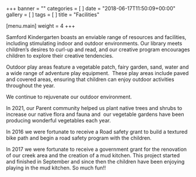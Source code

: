 +++
banner = ""
categories = [ ]
date = "2018-06-17T11:50:09+00:00"
gallery = [ ]
tags = [ ]
title = "Facilities"

[menu.main]
weight = 4
+++

Samford Kindergarten boasts an enviable range of resources and facilities, including stimulating indoor and outdoor environments. Our library meets children’s desires to curl-up and read, and our creative program encourages children to explore their creative tendencies.

Outdoor play areas feature a vegetable patch, fairy garden, sand, water and a wide range of adventure play equipment.  These play areas include paved and covered areas, ensuring that children can enjoy outdoor activities throughout the year.

We continue to rejuvenate our outdoor environment.

In 2021, our Parent community helped us plant native trees and shrubs to increase our native flora and fauna and  our vegetable gardens have been producing wonderful vegetables each year.

In 2016 we were fortunate to receive a Road safety grant to build a textured bike path and begin a road safety program with the children.

In 2017 we were fortunate to receive a government grant for the renovation of our creek area and the creation of a mud kitchen. This project started and finished in September and since then the children have been enjoying playing in the mud kitchen. So much fun!!
